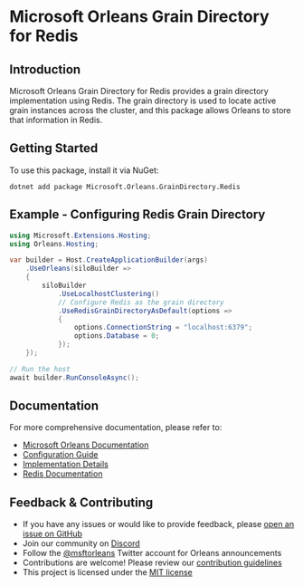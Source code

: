# Microsoft Orleans Grain Directory for Redis

## Introduction
Microsoft Orleans Grain Directory for Redis provides a grain directory implementation using Redis. The grain directory is used to locate active grain instances across the cluster, and this package allows Orleans to store that information in Redis.

## Getting Started
To use this package, install it via NuGet:

```shell
dotnet add package Microsoft.Orleans.GrainDirectory.Redis
```

## Example - Configuring Redis Grain Directory
```csharp
using Microsoft.Extensions.Hosting;
using Orleans.Hosting;

var builder = Host.CreateApplicationBuilder(args)
    .UseOrleans(siloBuilder =>
    {
        siloBuilder
            .UseLocalhostClustering()
            // Configure Redis as the grain directory
            .UseRedisGrainDirectoryAsDefault(options =>
            {
                options.ConnectionString = "localhost:6379";
                options.Database = 0;
            });
    });

// Run the host
await builder.RunConsoleAsync();
```

## Documentation
For more comprehensive documentation, please refer to:
- [Microsoft Orleans Documentation](https://learn.microsoft.com/dotnet/orleans/)
- [Configuration Guide](https://learn.microsoft.com/en-us/dotnet/orleans/host/configuration-guide/)
- [Implementation Details](https://learn.microsoft.com/en-us/dotnet/orleans/implementation/index)
- [Redis Documentation](https://redis.io/documentation)

## Feedback & Contributing
- If you have any issues or would like to provide feedback, please [open an issue on GitHub](https://github.com/dotnet/orleans/issues)
- Join our community on [Discord](https://aka.ms/orleans-discord)
- Follow the [@msftorleans](https://twitter.com/msftorleans) Twitter account for Orleans announcements
- Contributions are welcome! Please review our [contribution guidelines](https://github.com/dotnet/orleans/blob/main/CONTRIBUTING.md)
- This project is licensed under the [MIT license](https://github.com/dotnet/orleans/blob/main/LICENSE)